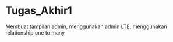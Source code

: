 # Tugas_Akhir1
Membuat tampilan admin, menggunakan admin LTE, menggunakan relationship one to many 
